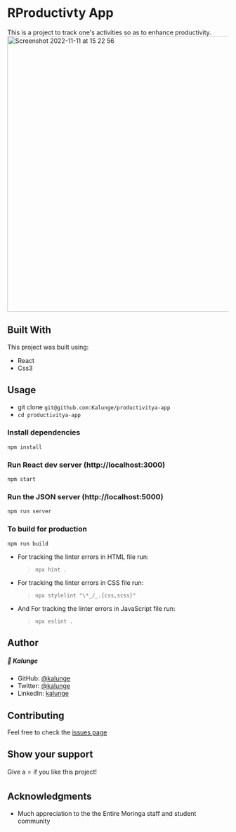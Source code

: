 # RProductivty App

This is a project to track one's activities so as to enhance productivity. 
<img width="628" alt="Screenshot 2022-11-11 at 15 22 56" src="https://user-images.githubusercontent.com/50773868/201339828-3eceb3dc-2a0c-445f-85f0-36c2ad72a27e.png">

## Built With

This project was built using:

- React
- Css3

## Usage

- git clone ```git@github.com:Kalunge/productivitya-app``` 
- `cd productivitya-app`

### Install dependencies

```
npm install
```

### Run React dev server (http://localhost:3000)

```
npm start
```

### Run the JSON server (http://localhost:5000)

```
npm run server
```

### To build for production

```
npm run build
```


- For tracking the linter errors in HTML file run:
  > `npx hint .`


- For tracking the linter errors in CSS file run:

  > `npx stylelint "\*_/_.{css,scss}"`

- And For tracking the linter errors in JavaScript file run:

  > `npx eslint .`


## Author

##### 👤 **Kalunge**

- GitHub: [@kalunge](https://github.com/kalunge)
- Twitter: [@kalunge](https://twitter.com/titus_muthomi)
- LinkedIn: [kalunge](https://linkedin.com/in/titus_muthomi)


##  Contributing

Feel free to check the [issues page](https://github.com/Kalunge/namefy/issues)

## Show your support

Give a :star: if you like this project!

## Acknowledgments

- Much appreciation to the the Entire Moringa staff and student community
